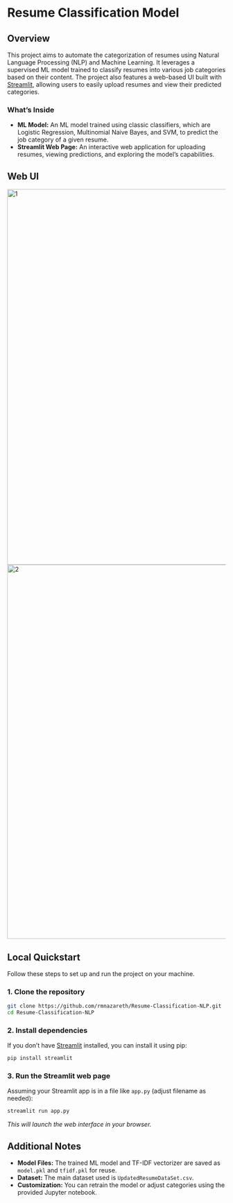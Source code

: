 # Resume Classification Model

## Overview

This project aims to automate the categorization of resumes using Natural Language Processing (NLP) and Machine Learning. It leverages a supervised ML model trained to classify resumes into various job categories based on their content. The project also features a web-based UI built with [Streamlit](https://streamlit.io/), allowing users to easily upload resumes and view their predicted categories.

### What’s Inside

- **ML Model:**
  An ML model trained using classic classifiers, which are Logistic Regression, Multinomial Naive Bayes, and SVM, to predict the job category of a given resume.
- **Streamlit Web Page:**
  An interactive web application for uploading resumes, viewing predictions, and exploring the model’s capabilities.

## Web UI 

<img width="1918" height="866" alt="1" src="https://github.com/user-attachments/assets/4592554d-9455-4cb1-948c-c093c933cdc7" />

<img width="1912" height="863" alt="2" src="https://github.com/user-attachments/assets/5b43aaa1-f73e-4784-8f4e-0bd6e72f7724" />

## Local Quickstart

Follow these steps to set up and run the project on your machine.

### 1. Clone the repository

```bash
git clone https://github.com/rmnazareth/Resume-Classification-NLP.git
cd Resume-Classification-NLP
```

### 2. Install dependencies

If you don’t have [Streamlit](https://docs.streamlit.io/library/get-started/installation) installed, you can install it using pip:

```bash
pip install streamlit
```

### 3. Run the Streamlit web page

Assuming your Streamlit app is in a file like `app.py` (adjust filename as needed):

```bash
streamlit run app.py
```

*This will launch the web interface in your browser.*

## Additional Notes

- **Model Files:** The trained ML model and TF-IDF vectorizer are saved as `model.pkl` and `tfidf.pkl` for reuse.
- **Dataset:** The main dataset used is `UpdatedResumeDataSet.csv`.
- **Customization:** You can retrain the model or adjust categories using the provided Jupyter notebook.
